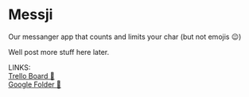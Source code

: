 # Messji
Our messanger app that counts and limits your char (but not emojis 😉)

Well post more stuff here later.

LINKS:  
[Trello Board 🐺](https://trello.com/b/ToJsQBHP/messji)  
[Google Folder 📄](https://drive.google.com/drive/u/0/folders/16Vr0-vgUZIk3y8BdzbQbM3RVXWoTErUo)  

